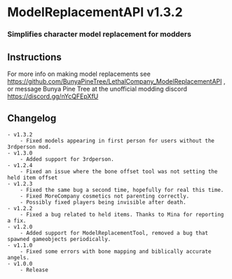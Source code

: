 # ModelReplacementAPI v1.3.2
### Simplifies character model replacement for modders

## Instructions
For more info on making model replacements see https://github.com/BunyaPineTree/LethalCompany_ModelReplacementAPI , or message Bunya Pine Tree at the unofficial modding discord https://discord.gg/nYcQFEpXfU


## Changelog
	- v1.3.2
		- Fixed models appearing in first person for users without the 3rdperson mod.
	- v1.3.0
		- Added support for 3rdperson.
	- v1.2.4
		- Fixed an issue where the bone offset tool was not setting the held item offset
	- v1.2.3
		- Fixed the same bug a second time, hopefully for real this time. 
		- Fixed MoreCompany cosmetics not parenting correctly. 
		- Possibly fixed players being invisible after death. 
	- v1.2.2
		- Fixed a bug related to held items. Thanks to Mina for reporting a fix. 
	- v1.2.0
		- Added support for ModelReplacementTool, removed a bug that spawned gameobjects periodically. 
	- v1.1.0
		- Fixed some errors with bone mapping and biblically accurate angels. 
	- v1.0.0
		- Release